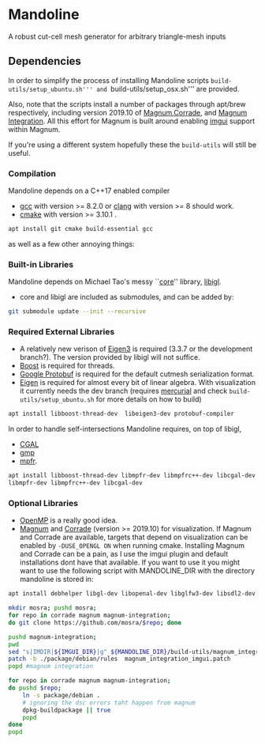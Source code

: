 # Mandoline

A robust cut-cell mesh generator for arbitrary triangle-mesh inputs

## Dependencies
In order to simplify the process of installing Mandoline scripts ```build-utils/setup_ubuntu.sh''' and ```build-utils/setup_osx.sh''' are provided.

Also, note that the scripts install a number of packages through apt/brew respectively, including version 2019.10 of 
[Magnum](https://github.com/mosra/magnum),[Corrade](https://github.com/mosra/corrade), and [Magnum Integration](https://github.com/mosra/magnum-integration).
All this effort for Magnum is built around enabling [imgui](https://github.com/ocornut/imgui) support within Magnum.

If you're using a different system hopefully these the ```build-utils``` will still be useful.

### Compilation
Mandoline depends on a C++17 enabled compiler
- [gcc](https://gcc.gnu.org) with version >= 8.2.0 or [clang](https://clang.llvm.org) with version >= 8 should work.
- [cmake](https://cmake.org) with version >= 3.10.1 .
```bash
apt install git cmake build-essential gcc
```

as well as a few other annoying things:

### Built-in Libraries
Mandoline depends on Michael Tao's messy ``[core](https://github.com/mtao/core)'' library, [libigl](https://github.com/libigl/libigl).

- core and libigl are included as submodules, and can be added by:
```bash
git submodule update --init --recursive
```

### Required External Libraries
- A relatively new verison of [Eigen3](https://eigen.tuxfamily.org) is required (3.3.7 or the development branch?). The version provided by libigl will not suffice.
- [Boost](https://boost.org) is required for threads.
- [Google Protobuf](https://developers.google.com/protocol-buffers/) is required for the default cutmesh serialization format.
- [Eigen](https://eigen.tuxfamily.org) is required for almost every bit of linear algebra. With visualization it currently needs the dev branch (requires [mercurial](https://www.mercurial-scm.org) and check ```build-utils/setup_ubuntu.sh``` for more details on how to build)

```bash
apt install libboost-thread-dev  libeigen3-dev protobuf-compiler 
```



In order to handle self-intersections Mandoline requires, on top of libigl,
- [CGAL](https://www.cgal.org)
- [gmp](https://gmplib.org)
- [mpfr](https://www.mpfr.org).

```bash
apt install libboost-thread-dev libmpfr-dev libmpfrc++-dev libcgal-dev 
libmpfr-dev libmpfrc++-dev libcgal-dev
```

### Optional Libraries
- [OpenMP](https://www.openmp.org) is a really good idea.
- [Magnum](https://github.com/mosra/magnum) and [Corrade](https://github.com/mosra/corrade) (version >= 2019.10) for visualization.
If Magnum and Corrade are available, targets that depend on visualization can be enabled by ```-DUSE_OPENGL ON``` when running cmake.
Installing Magnum and Corrade can be a pain, as I use the imgui plugin and default installations dont have that available. If you want to use it you might want to use the following script with MANDOLINE_DIR with the directory mandoline is stored in:

```bash
apt install debhelper libgl-dev libopenal-dev libglfw3-dev libsdl2-dev libbullet-dev libglm-dev

mkdir mosra; pushd mosra;
for repo in corrade magnum magnum-integration;
do git clone https://github.com/mosra/$repo; done

pushd magnum-integration;
pwd
sed "s|IMDIR|${IMGUI_DIR}|g" ${MANDOLINE_DIR}/build-utils/magnum_integration.patch > magnum_integration_imgui.patch
patch -b ./package/debian/rules  magnum_integration_imgui.patch
popd #magnum integration

for repo in corrade magnum magnum-integration;
do pushd $repo;
    ln -s package/debian .
    # ignoring the dsc errors taht happen from magnum
    dpkg-buildpackage || true
    popd
done
popd
```
